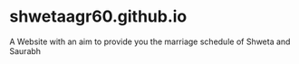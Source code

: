 # shwetaagr60.github.io
A Website with an aim to provide you the marriage schedule of Shweta and Saurabh 
